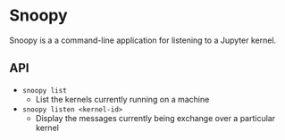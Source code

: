 # Snoopy
Snoopy is a a command-line application for listening to a Jupyter kernel.

## API

* `snoopy list`
  *   List the kernels currently running on a machine
* `snoopy listen <kernel-id>` 
  *   Display the messages currently being exchange over a particular kernel

